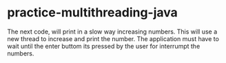 # practice-multithreading-java

The next code, will print in a slow way increasing numbers. This will use a new thread to increase and print the number. The application must have to wait until the enter buttom its pressed by the user for interrumpt the numbers.
